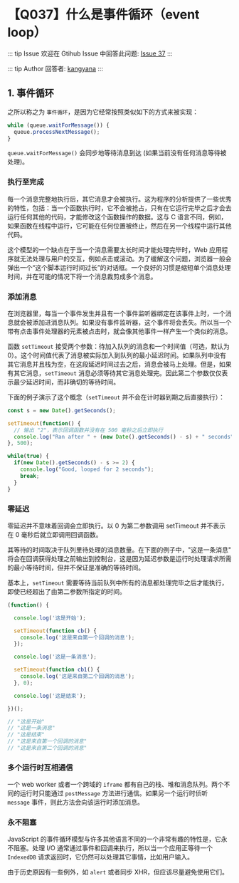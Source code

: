 # 【Q037】什么是事件循环（event loop）


::: tip Issue
欢迎在 Gtihub Issue 中回答此问题: [Issue 37](https://github.com/kangyana/daily-question/issues/37)
:::

::: tip Author
回答者: [kangyana](https://github.com/kangyana)
:::
## 1. 事件循环
之所以称之为 `事件循环`，是因为它经常按照类似如下的方式来被实现：
```javascript
while (queue.waitForMessage()) {
  queue.processNextMessage();
}
```
`queue.waitForMessage()` 会同步地等待消息到达 (如果当前没有任何消息等待被处理)。

### 执行至完成
每一个消息完整地执行后，其它消息才会被执行。这为程序的分析提供了一些优秀的特性，包括：当一个函数执行时，它不会被抢占，只有在它运行完毕之后才会去运行任何其他的代码，才能修改这个函数操作的数据。这与 C 语言不同，例如，如果函数在线程中运行，它可能在任何位置被终止，然后在另一个线程中运行其他代码。

这个模型的一个缺点在于当一个消息需要太长时间才能处理完毕时，Web 应用程序就无法处理与用户的交互，例如点击或滚动。为了缓解这个问题，浏览器一般会弹出一个“这个脚本运行时间过长”的对话框。一个良好的习惯是缩短单个消息处理时间，并在可能的情况下将一个消息裁剪成多个消息。

### 添加消息
在浏览器里，每当一个事件发生并且有一个事件监听器绑定在该事件上时，一个消息就会被添加进消息队列。如果没有事件监听器，这个事件将会丢失。所以当一个带有点击事件处理器的元素被点击时，就会像其他事件一样产生一个类似的消息。

函数 `setTimeout` 接受两个参数：待加入队列的消息和一个时间值（可选，默认为 0）。这个时间值代表了消息被实际加入到队列的最小延迟时间。如果队列中没有其它消息并且栈为空，在这段延迟时间过去之后，消息会被马上处理。但是，如果有其它消息，`setTimeout` 消息必须等待其它消息处理完。因此第二个参数仅仅表示最少延迟时间，而非确切的等待时间。

下面的例子演示了这个概念（`setTimeout` 并不会在计时器到期之后直接执行）：
```javascript
const s = new Date().getSeconds();

setTimeout(function() {
  // 输出 "2"，表示回调函数并没有在 500 毫秒之后立即执行
  console.log("Ran after " + (new Date().getSeconds() - s) + " seconds");
}, 500);

while(true) {
  if(new Date().getSeconds() - s >= 2) {
    console.log("Good, looped for 2 seconds");
    break;
  }
}
```

### 零延迟
零延迟并不意味着回调会立即执行。以 0 为第二参数调用 setTimeout 并不表示在 0 毫秒后就立即调用回调函数。

其等待的时间取决于队列里待处理的消息数量。在下面的例子中，"这是一条消息" 将会在回调获得处理之前输出到控制台，这是因为延迟参数是运行时处理请求所需的最小等待时间，但并不保证是准确的等待时间。

基本上，`setTimeout` 需要等待当前队列中所有的消息都处理完毕之后才能执行，即使已经超出了由第二参数所指定的时间。
```javascript
(function() {

  console.log('这是开始');

  setTimeout(function cb() {
    console.log('这是来自第一个回调的消息');
  });

  console.log('这是一条消息');

  setTimeout(function cb1() {
    console.log('这是来自第二个回调的消息');
  }, 0);

  console.log('这是结束');

})();

// "这是开始"
// "这是一条消息"
// "这是结束"
// "这是来自第一个回调的消息"
// "这是来自第二个回调的消息"
```

### 多个运行时互相通信
一个 web worker 或者一个跨域的 `iframe` 都有自己的栈、堆和消息队列。两个不同的运行时只能通过 `postMessage` 方法进行通信。如果另一个运行时侦听 `message` 事件，则此方法会向该运行时添加消息。

### 永不阻塞
JavaScript 的事件循环模型与许多其他语言不同的一个非常有趣的特性是，它永不阻塞。处理 I/O 通常通过事件和回调来执行，所以当一个应用正等待一个 `IndexedDB` 请求返回时，它仍然可以处理其它事情，比如用户输入。

由于历史原因有一些例外，如 `alert` 或者同步 XHR，但应该尽量避免使用它们。
